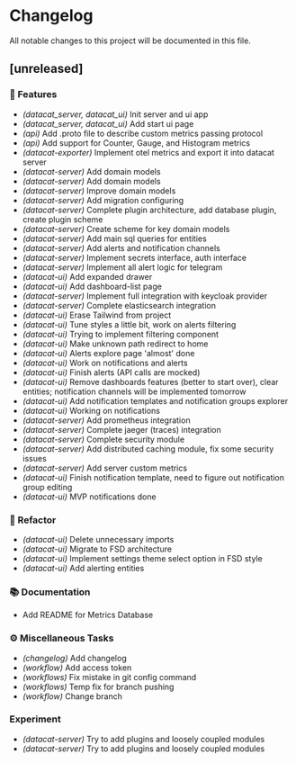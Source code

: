 # Changelog

All notable changes to this project will be documented in this file.

## [unreleased]

### 🚀 Features

- *(datacat_server, datacat_ui)* Init server and ui app
- *(datacat_server, datacat_ui)* Add start ui page
- *(api)* Add .proto file to describe custom metrics passing protocol
- *(api)* Add support for Counter, Gauge, and Histogram metrics
- *(datacat-exporter)* Implement otel metrics and export it into datacat server
- *(datacat-server)* Add domain models
- *(datacat-server)* Add domain models
- *(datacat-server)* Improve domain models
- *(datacat-server)* Add migration configuring
- *(datacat-server)* Complete plugin architecture, add database plugin, create plugin scheme
- *(datacat-server)* Create scheme for key domain models
- *(datacat-server)* Add main sql queries for entities
- *(datacat-server)* Add alerts and notification channels
- *(datacat-server)* Implement secrets interface, auth interface
- *(datacat-server)* Implement all alert logic for telegram
- *(datacat-ui)* Add expanded drawer
- *(datacat-ui)* Add dashboard-list page
- *(datacat-server)* Implement full integration with keycloak provider
- *(datacat-server)* Complete elasticsearch integration
- *(datacat-ui)* Erase Tailwind from project
- *(datacat-ui)* Tune styles a little bit, work on alerts filtering
- *(datacat-ui)* Trying to implement filtering component
- *(datacat-ui)* Make unknown path redirect to home
- *(datacat-ui)* Alerts explore page 'almost' done
- *(datacat-ui)* Work on notifications and alerts
- *(datacat-ui)* Finish alerts (API calls are mocked)
- *(datacat-ui)* Remove dashboards features (better to start over), clear entities; notification channels will be implemented tomorrow
- *(datacat-ui)* Add notification templates and notification groups explorer
- *(datacat-ui)* Working on notifications
- *(datacat-server)* Add prometheus integration
- *(datacat-server)* Complete jaeger (traces) integration
- *(datacat-server)* Complete security module
- *(datacat-server)* Add distributed caching module, fix some security issues
- *(datacat-server)* Add server custom metrics
- *(datacat-ui)* Finish notification template, need to figure out notification group editing
- *(datacat-ui)* MVP notifications done

### 🚜 Refactor

- *(datacat-ui)* Delete unnecessary imports
- *(datacat-ui)* Migrate to FSD architecture
- *(datacat-ui)* Implement settings theme select option in FSD style
- *(datacat-ui)* Add alerting entities

### 📚 Documentation

- Add README for Metrics Database

### ⚙️ Miscellaneous Tasks

- *(changelog)* Add changelog
- *(workflow)* Add access token
- *(workflows)* Fix mistake in git config command
- *(workflows)* Temp fix for branch pushing
- *(workflow)* Change branch

### Experiment

- *(datacat-server)* Try to add plugins and loosely coupled modules
- *(datacat-server)* Try to add plugins and loosely coupled modules

<!-- generated by git-cliff -->
